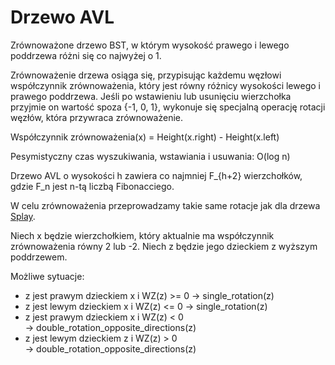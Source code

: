 # Drzewo AVL

Zrównoważone drzewo BST, w którym wysokość prawego i lewego poddrzewa różni się co najwyżej o 1. 

Zrównoważenie drzewa osiąga się, przypisując każdemu węzłowi współczynnik zrównoważenia, który jest równy różnicy wysokości lewego i prawego poddrzewa. Jeśli po wstawieniu lub usunięciu wierzchołka przyjmie on wartość spoza {-1, 0, 1}, wykonuje się specjalną operację rotacji węzłów, która przywraca zrównoważenie.

Współczynnik zrównoważenia(x) = Height(x.right) - Height(x.left)

Pesymistyczny czas wyszukiwania, wstawiania i usuwania: O(log n)

Drzewo AVL o wysokości h zawiera co najmniej F_{h+2} wierzchołków, gdzie F_n jest n-tą liczbą Fibonacciego.

W celu zrównoważenia przeprowadzamy takie same rotacje jak dla drzewa [Splay](splay.md).

Niech x będzie wierzchołkiem, który aktualnie ma współczynnik zrównoważenia równy 2 lub -2. Niech z będzie jego dzieckiem z wyższym poddrzewem. 

Możliwe sytuacje:

* z jest prawym dzieckiem x i WZ(z) >= 0 &#8594; single_rotation(z)
* z jest lewym dzieckiem x i WZ(z) <= 0 &#8594; single_rotation(z)
* z jest prawym dzieckiem x i WZ(z) < 0 &#8594; double_rotation_opposite_directions(z)
* z jest lewym dzieckiem z i WZ(z) > 0 &#8594; double_rotation_opposite_directions(z)

 
